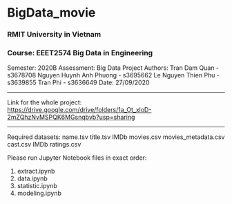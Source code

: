 # BigData_movie

### RMIT University in Vietnam
### Course: EEET2574 Big Data in Engineering
Semester: 2020B
Assessment: Big Data Project
Authors: 
  Tran Dam Quan          	 - s3678708
  Nguyen Huynh Anh Phuong - s3695662
  Le Nguyen Thien Phu     	  - s3639855
  Tran Phi                		  - s3636649
Date: 27/09/2020


***
Link for the whole project:
https://drive.google.com/drive/folders/1a_Ot_xloD-2mZQhzNvMSPQK6MGsnqbvb?usp=sharing
***

Required datasets:
name.tsv
title.tsv
IMDb movies.csv
movies_metadata.csv
cast.csv
IMDb ratings.csv

Please run Jupyter Notebook files in exact order:
1. extract.ipynb
2. data.ipynb
3. statistic.ipynb
4. modeling.ipynb
